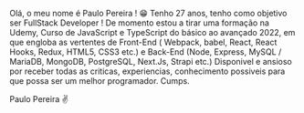 Olá, o meu nome é Paulo Pereira ! 😁
Tenho 27 anos, tenho como objetivo ser FullStack Developer !
De momento estou a tirar uma formação na Udemy, Curso de JavaScript e TypeScript do básico ao avançado 2022, em que 
engloba as vertentes de Front-End ( Webpack, babel, React, React Hooks, Redux, HTML5, CSS3 etc.) e Back-End (Node, Express, MySQL / MariaDB, MongoDB, PostgreSQL, Next.Js, Strapi etc.)
Disponivel e ansioso por receber todas as criticas, experiencias, conhecimento possiveis para que possa ser um melhor programador.
Cumps.

Paulo Pereira ✌
